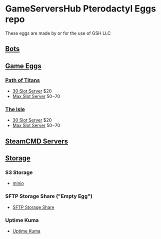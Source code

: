 # GameServersHub Pterodactyl Eggs repo
These eggs are made by or for the use of GSH LLC

## [Bots](/bots)


## [Game Eggs](/game_eggs)

### [Path of Titans](/own_games/path_of_titans)

* [30 Slot Server](/own_games/path_of_tians/30_slot) $20
* [Max Slot Server](/own_games/path_of_tians/basic_pot) $50-$70

### [The Isle](/the_isle)

* [30 Slot Server](/the_isle/30_slot) $20
* [Max Slot Server](/the_isle/basic_isle) $50-$70

## [SteamCMD Servers](/steam_eggs)


## [Storage](/storage/)

### S3 Storage

* [minio](/storage/minio)

### SFTP Storage Share ("Empty Egg")

* [SFTP Storage Share](/storage/sftp_storage_share)

### Uptime Kuma

* [Uptime Kuma](/software/uptime-kuma)
